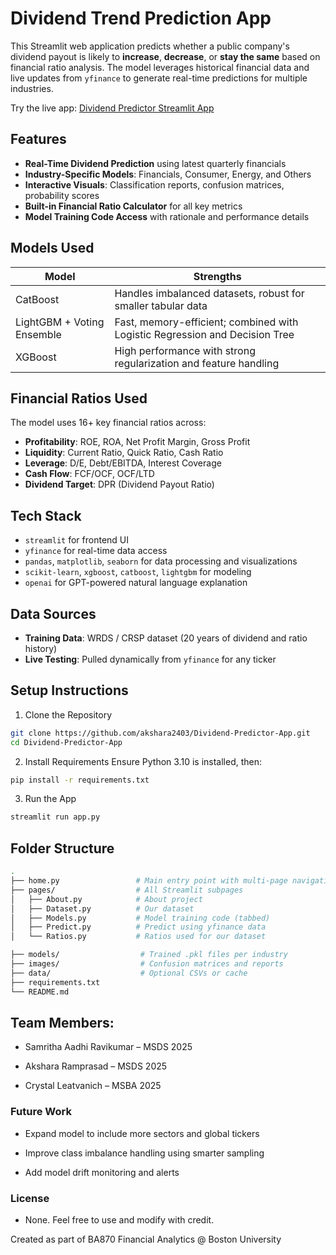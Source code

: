 # Dividend Trend Prediction App

This Streamlit web application predicts whether a public company's dividend payout is likely to **increase**, **decrease**, or **stay the same** based on financial ratio analysis. The model leverages historical financial data and live updates from `yfinance` to generate real-time predictions for multiple industries.

Try the live app: [Dividend Predictor Streamlit App](https://dividend-predictor-app-4st8ryguthdyxanndgxu72.streamlit.app/)

## Features

- **Real-Time Dividend Prediction** using latest quarterly financials
- **Industry-Specific Models**: Financials, Consumer, Energy, and Others
- **Interactive Visuals**: Classification reports, confusion matrices, probability scores
- **Built-in Financial Ratio Calculator** for all key metrics
- **Model Training Code Access** with rationale and performance details


## Models Used

| Model    | Strengths |
|----------|-----------|
| CatBoost | Handles imbalanced datasets, robust for smaller tabular data |
| LightGBM + Voting Ensemble | Fast, memory-efficient; combined with Logistic Regression and Decision Tree |
| XGBoost  | High performance with strong regularization and feature handling |


## Financial Ratios Used

The model uses 16+ key financial ratios across:

- **Profitability**: ROE, ROA, Net Profit Margin, Gross Profit
- **Liquidity**: Current Ratio, Quick Ratio, Cash Ratio
- **Leverage**: D/E, Debt/EBITDA, Interest Coverage
- **Cash Flow**: FCF/OCF, OCF/LTD
- **Dividend Target**: DPR (Dividend Payout Ratio)


## Tech Stack

- `streamlit` for frontend UI
- `yfinance` for real-time data access
- `pandas`, `matplotlib`, `seaborn` for data processing and visualizations
- `scikit-learn`, `xgboost`, `catboost`, `lightgbm` for modeling
- `openai` for GPT-powered natural language explanation


## Data Sources

- **Training Data**: WRDS / CRSP dataset (20 years of dividend and ratio history)
- **Live Testing**: Pulled dynamically from `yfinance` for any ticker


## Setup Instructions

1. Clone the Repository

```bash
git clone https://github.com/akshara2403/Dividend-Predictor-App.git
cd Dividend-Predictor-App
```

2. Install Requirements
Ensure Python 3.10 is installed, then:

```bash 
pip install -r requirements.txt
```
3. Run the App
```bash
streamlit run app.py
```



## Folder Structure
```bash
.
├── home.py                 # Main entry point with multi-page navigation
├── pages/                  # All Streamlit subpages
│   ├── About.py            # About project
│   ├── Dataset.py          # Our dataset   
│   ├── Models.py           # Model training code (tabbed)
│   ├── Predict.py          # Predict using yfinance data
│   └── Ratios.py           # Ratios used for our dataset

├── models/                  # Trained .pkl files per industry
├── images/                  # Confusion matrices and reports
├── data/                    # Optional CSVs or cache
├── requirements.txt
└── README.md
```

## Team Members:

- Samritha Aadhi Ravikumar – MSDS 2025

- Akshara Ramprasad – MSDS 2025

- Crystal Leatvanich – MSBA 2025

### Future Work

- Expand model to include more sectors and global tickers

- Improve class imbalance handling using smarter sampling

- Add model drift monitoring and alerts

### License

- None. Feel free to use and modify with credit.

Created as part of BA870 Financial Analytics @ Boston University
